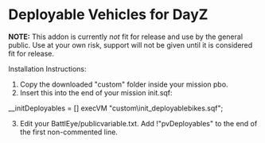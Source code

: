 Deployable Vehicles for DayZ
================

<b>NOTE:</b> This addon is currently *not* fit for release and use by the general public. Use at your own risk, support will not be given until it is considered fit for release.

Installation Instructions:

1. Copy the downloaded "custom" folder inside your mission pbo.
2. Insert this into the end of your mission init.sqf:

 __initDeployables = [] execVM "custom\init_deployablebikes.sqf";

3. Edit your BattlEye/publicvariable.txt. Add !"pvDeployables" to the end of the first non-commented line.
